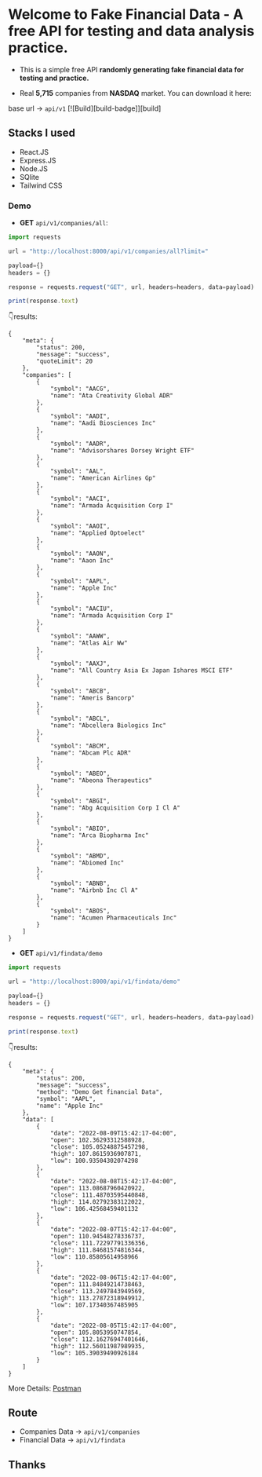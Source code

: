 # Welcome to Fake Financial Data - A free API for testing and data analysis practice.

- This is a simple free API **randomly generating fake financial data for testing and practice.**

- Real **5,715** companies from **NASDAQ** market. You can download it here: 

base url → `api/v1`
[![Build][build-badge]][build]
## Stacks I used

- React.JS
- Express.JS
- Node.JS
- SQlite
- Tailwind CSS

### Demo

- **GET** `api/v1/companies/all`:

```jsx title="src/pages/my-react-page.js"
import requests

url = "http://localhost:8000/api/v1/companies/all?limit="

payload={}
headers = {}

response = requests.request("GET", url, headers=headers, data=payload)

print(response.text)
```
👇results:
```
{
    "meta": {
        "status": 200,
        "message": "success",
        "quoteLimit": 20
    },
    "companies": [
        {
            "symbol": "AACG",
            "name": "Ata Creativity Global ADR"
        },
        {
            "symbol": "AADI",
            "name": "Aadi Biosciences Inc"
        },
        {
            "symbol": "AADR",
            "name": "Advisorshares Dorsey Wright ETF"
        },
        {
            "symbol": "AAL",
            "name": "American Airlines Gp"
        },
        {
            "symbol": "AACI",
            "name": "Armada Acquisition Corp I"
        },
        {
            "symbol": "AAOI",
            "name": "Applied Optoelect"
        },
        {
            "symbol": "AAON",
            "name": "Aaon Inc"
        },
        {
            "symbol": "AAPL",
            "name": "Apple Inc"
        },
        {
            "symbol": "AACIU",
            "name": "Armada Acquisition Corp I"
        },
        {
            "symbol": "AAWW",
            "name": "Atlas Air Ww"
        },
        {
            "symbol": "AAXJ",
            "name": "All Country Asia Ex Japan Ishares MSCI ETF"
        },
        {
            "symbol": "ABCB",
            "name": "Ameris Bancorp"
        },
        {
            "symbol": "ABCL",
            "name": "Abcellera Biologics Inc"
        },
        {
            "symbol": "ABCM",
            "name": "Abcam Plc ADR"
        },
        {
            "symbol": "ABEO",
            "name": "Abeona Therapeutics"
        },
        {
            "symbol": "ABGI",
            "name": "Abg Acquisition Corp I Cl A"
        },
        {
            "symbol": "ABIO",
            "name": "Arca Biopharma Inc"
        },
        {
            "symbol": "ABMD",
            "name": "Abiomed Inc"
        },
        {
            "symbol": "ABNB",
            "name": "Airbnb Inc Cl A"
        },
        {
            "symbol": "ABOS",
            "name": "Acumen Pharmaceuticals Inc"
        }
    ]
}
```

- **GET** `api/v1/findata/demo`
```jsx title="src/pages/my-react-page.js"
import requests

url = "http://localhost:8000/api/v1/findata/demo"

payload={}
headers = {}

response = requests.request("GET", url, headers=headers, data=payload)

print(response.text)

```

👇results:
```
{
    "meta": {
        "status": 200,
        "message": "success",
        "method": "Demo Get financial Data",
        "symbol": "AAPL",
        "name": "Apple Inc"
    },
    "data": [
        {
            "date": "2022-08-09T15:42:17-04:00",
            "open": 102.36293312588928,
            "close": 105.05248875457298,
            "high": 107.8615936907871,
            "low": 100.93504302074298
        },
        {
            "date": "2022-08-08T15:42:17-04:00",
            "open": 113.08687960420922,
            "close": 111.48703595440848,
            "high": 114.02792383122022,
            "low": 106.42568459401132
        },
        {
            "date": "2022-08-07T15:42:17-04:00",
            "open": 110.94548278336737,
            "close": 111.72297791336356,
            "high": 111.84681574816344,
            "low": 110.85805614958966
        },
        {
            "date": "2022-08-06T15:42:17-04:00",
            "open": 111.84849214738463,
            "close": 113.2497843949569,
            "high": 113.27872318949912,
            "low": 107.17340367485905
        },
        {
            "date": "2022-08-05T15:42:17-04:00",
            "open": 105.8053950747854,
            "close": 112.16276947401646,
            "high": 112.56011987989935,
            "low": 105.39039490926184
        }
    ]
}

```
More Details: [Postman](https://documenter.getpostman.com/view/21423086/VUjQkjEw)
## Route

- Companies Data → `api/v1/companies`
- Financial Data → `api/v1/findata`

## Thanks





